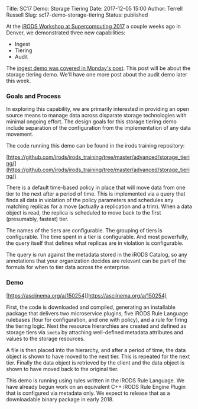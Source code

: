 Title: SC17 Demo: Storage Tiering
Date: 2017-12-05 15:00
Author: Terrell Russell
Slug: sc17-demo-storage-tiering
Status: published

At the [iRODS Workshop at Supercomputing 2017]({filename}/pages/sc17.html) a couple weeks ago in Denver, we demonstrated three new capabilities:

- Ingest
- Tiering
- Audit

The [ingest demo was covered in Monday's post]({filename}/posts/sc17-demo-python-ingest-tool.md). This post will be about the storage tiering demo.  We'll have one more post about the audit demo later this week.

### Goals and Process

In exploring this capability, we are primarily interested in providing an open source means to manage data across disparate storage technologies with minimal ongoing effort.  The design goals for this storage tiering demo include separation of the configuration from the implementation of any data movement.

The code running this demo can be found in the irods training repository:

  [https://github.com/irods/irods_training/tree/master/advanced/storage_tiering/](https://github.com/irods/irods_training/tree/master/advanced/storage_tiering/)

There is a default time-based policy in place that will move data from one tier to the next after a period of time.  This is implemented via a query that finds all data in violation of the policy parameters and schedules any matching replicas for a move (actually a replication and a trim).  When a data object is read, the replica is scheduled to move back to the first (presumably, fastest) tier.

The names of the tiers are configurable.  The grouping of tiers is configurable.  The time spent in a tier is configurable.  And most powerfully, the query itself that defines what replicas are in violation is configurable.

The query is run against the metadata stored in the iRODS Catalog, so any annotations that your organization decides are relevant can be part of the formula for when to tier data across the enterprise.


### Demo

<script type="text/javascript" src="https://asciinema.org/a/150254.js" id="asciicast-150254" async></script>
[https://asciinema.org/a/150254](https://asciinema.org/a/150254)

First, the code is downloaded and compiled, generating an installable package that delivers two microservice plugins, five iRODS Rule Language rulebases (four for configuration, and one with policy), and a rule for firing the tiering logic.  Next the resource hierarchies are created and defined as storage tiers via `imeta` by attaching well-defined metadata attributes and values to the storage resources.

A file is then placed into the hierarchy, and after a period of time, the data object is shown to have moved to the next tier.  This is repeated for the next tier.  Finally the data object is retrieved by the client and the data object is shown to have moved back to the original tier.

This demo is running using rules written in the iRODS Rule Language.  We have already begun work on an equivalent C++ iRODS Rule Engine Plugin that is configured via metadata only.  We expect to release that as a downloadable binary package in early 2018.
